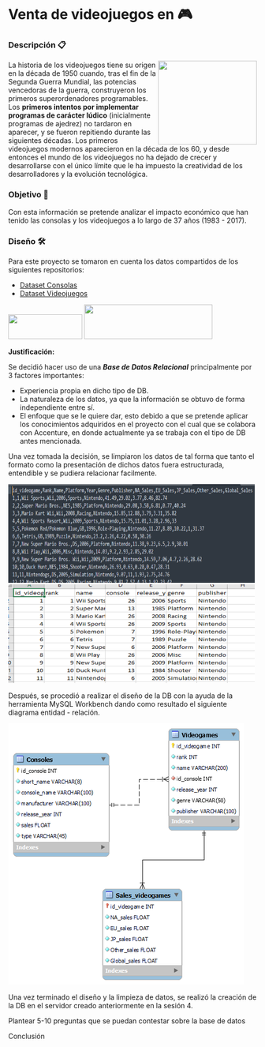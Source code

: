 # Venta de videojuegos en  🎮

### Descripción 📋

<img align="right" width="200" height="170" src="https://upload.wikimedia.org/wikipedia/commons/5/50/Tennis_For_Two_on_a_DuMont_Lab_Oscilloscope_Type_304-A.jpg">

La historia de los videojuegos tiene su origen en la década de 1950 cuando, tras el fin de la Segunda Guerra Mundial, las potencias vencedoras de la guerra, construyeron los  primeros superordenadores programables. Los **primeros intentos por implementar programas de carácter lúdico** (inicialmente programas de ajedrez) no tardaron en aparecer, y se fueron repitiendo durante las siguientes décadas. Los primeros videojuegos modernos aparecieron en la década de los 60, y desde entonces el mundo de los videojuegos no ha dejado de crecer y desarrollarse con el único límite que le ha impuesto la creatividad de los desarrolladores y la evolución tecnológica. 

### Objetivo :dart:

Con esta información se pretende analizar el impacto económico que han tenido las consolas y los videojuegos a lo largo de 37 años (1983 - 2017).

### Diseño 🛠️

Para este proyecto se tomaron en cuenta los datos compartidos de los siguientes repositorios:
- [Dataset Consolas](https://www.kaggle.com/jaimepazlopes/game-console-manufactor-and-sales/version/4)
- [Dataset Videojuegos](https://data.world/julienf/video-games-global-sales-in-volume-1983-2017)

<img align="centre" width="150" height="50" src="https://www.kaggle.com/static/images/site-logo.png"> <img align="centre" width="260" height="70" src="https://miro.medium.com/proxy/1*5A9pRkwKNWlSMUVho372jg.jpeg">

**Justificación:**

Se decidió hacer uso de una **_Base de Datos Relacional_** principalmente por 3 factores importantes:

- Experiencia propia en dicho tipo de DB.
- La naturaleza de los datos, ya que la información se obtuvo de forma independiente entre sí.
- El enfoque que se le quiere dar, esto debido a que se pretende aplicar los conocimientos adquiridos en el proyecto con el cual que se colabora con Accenture, en donde actualmente ya se trabaja con el tipo de DB antes mencionada.

Una vez tomada la decisión, se limpiaron los datos de tal forma que tanto el formato como la presentación de dichos datos fuera estructurada, entendible y se pudiera relacionar facilmente.

<img align="centre" width="500" height="200" src=https://github.com/danielizquier/BEDU-SQL-Project/blob/main/Pictures/CleaningDataSublime.PNG><img align="centre" width="500" height="200" src=https://github.com/danielizquier/BEDU-SQL-Project/blob/main/Pictures/CleaningDataExcel.PNG>

Después, se procedió a realizar el diseño de la DB con la ayuda de la herramienta MySQL Workbench dando como resultado el siguiente diagrama entidad - relación.

![](https://github.com/danielizquier/BEDU-SQL-Project/blob/main/Pictures/Videogames%20Sales.png)

Una vez terminado el diseño y la limpieza de datos, se realizó la creación de la DB en el servidor creado anteriormente en la sesión 4.

Plantear 5-10 preguntas que se puedan contestar sobre la base de datos

Conclusión
